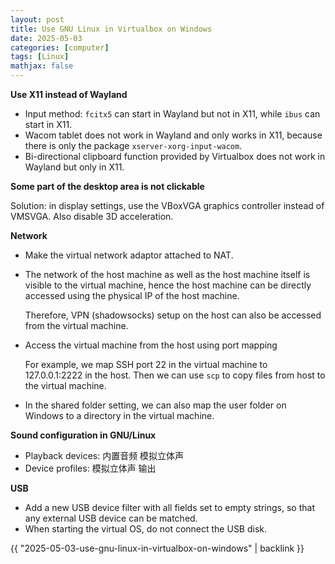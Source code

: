 ```yaml
---
layout: post
title: Use GNU Linux in Virtualbox on Windows
date: 2025-05-03
categories: [computer]
tags: [Linux]
mathjax: false
---
```


**Use X11 instead of Wayland**

-   Input method: `fcitx5` can start in Wayland but not in X11, while `ibus` can start in X11.
-   Wacom tablet does not work in Wayland and only works in X11, because there is only the package `xserver-xorg-input-wacom`.
-   Bi-directional clipboard function provided by Virtualbox does not work in Wayland but only in X11.

**Some part of the desktop area is not clickable**

Solution: in display settings, use the VBoxVGA graphics controller instead of VMSVGA. Also disable 3D acceleration.

**Network**

-   Make the virtual network adaptor attached to NAT.
-   The network of the host machine as well as the host machine itself is visible to the virtual machine, hence the host machine can be directly accessed using the physical IP of the host machine.
    
    Therefore, VPN (shadowsocks) setup on the host can also be accessed from the virtual machine.
-   Access the virtual machine from the host using port mapping
    
    For example, we map SSH port 22 in the virtual machine to 127.0.0.1:2222 in the host. Then we can use `scp` to copy files from host to the virtual machine.
-   In the shared folder setting, we can also map the user folder on Windows to a directory in the virtual machine.

**Sound configuration in GNU/Linux**

-   Playback devices: 内置音频 模拟立体声
-   Device profiles: 模拟立体声 输出

**USB**

-   Add a new USB device filter with all fields set to empty strings, so that any external USB device can be matched.
-   When starting the virtual OS, do not connect the USB disk.

{{ "2025-05-03-use-gnu-linux-in-virtualbox-on-windows" | backlink }}
